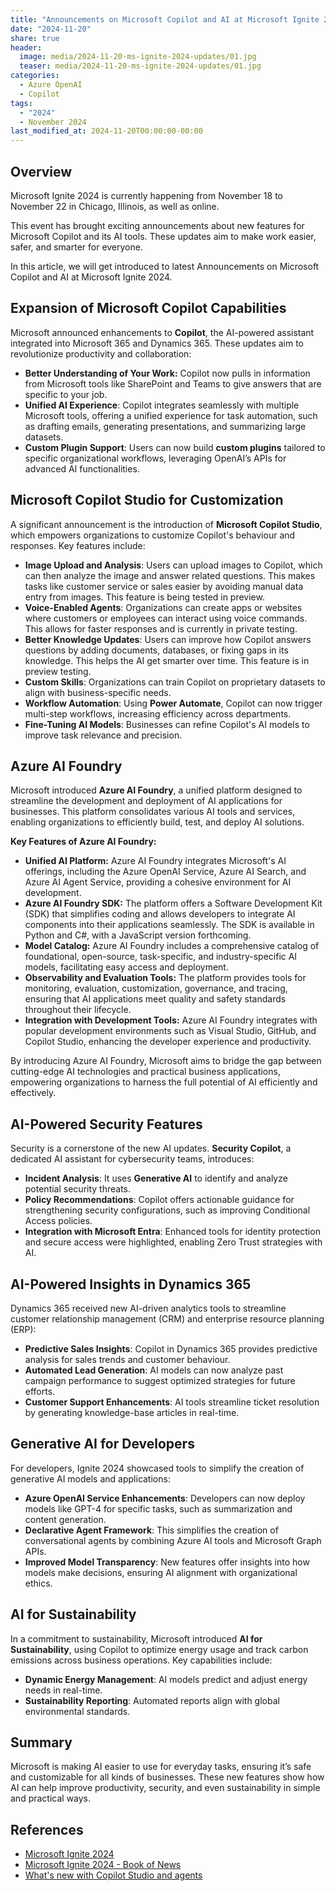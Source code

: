 ```yaml
---
title: "Announcements on Microsoft Copilot and AI at Microsoft Ignite 2024"
date: "2024-11-20"
share: true
header:
  image: media/2024-11-20-ms-ignite-2024-updates/01.jpg
  teaser: media/2024-11-20-ms-ignite-2024-updates/01.jpg
categories:
  - Azure OpenAI
  - Copilot
tags:
  - "2024"
  - November 2024
last_modified_at: 2024-11-20T00:00:00-00:00
---
```

## Overview

Microsoft Ignite 2024 is currently happening from November 18 to November 22 in Chicago, Illinois, as well as online.

This event has brought exciting announcements about new features for Microsoft Copilot and its AI tools. These updates aim to make work easier, safer, and smarter for everyone.

In this article, we will get introduced to latest Announcements on Microsoft Copilot and AI at Microsoft Ignite 2024.

## Expansion of Microsoft Copilot Capabilities

Microsoft announced enhancements to **Copilot**, the AI-powered assistant integrated into Microsoft 365 and Dynamics 365. These updates aim to revolutionize productivity and collaboration:

- **Better Understanding of Your Work:** Copilot now pulls in information from Microsoft tools like SharePoint and Teams to give answers that are specific to your job.
- **Unified AI Experience**: Copilot integrates seamlessly with multiple Microsoft tools, offering a unified experience for task automation, such as drafting emails, generating presentations, and summarizing large datasets.
- **Custom Plugin Support**: Users can now build **custom plugins** tailored to specific organizational workflows, leveraging OpenAI’s APIs for advanced AI functionalities.

## Microsoft Copilot Studio for Customization

A significant announcement is the introduction of **Microsoft Copilot Studio**, which empowers organizations to customize Copilot's behaviour and responses. Key features include:

- **Image Upload and Analysis**: Users can upload images to Copilot, which can then analyze the image and answer related questions. This makes tasks like customer service or sales easier by avoiding manual data entry from images. This feature is being tested in preview.
- **Voice-Enabled Agents**: Organizations can create apps or websites where customers or employees can interact using voice commands. This allows for faster responses and is currently in private testing.
- **Better Knowledge Updates**: Users can improve how Copilot answers questions by adding documents, databases, or fixing gaps in its knowledge. This helps the AI get smarter over time. This feature is in preview testing.
- **Custom Skills**: Organizations can train Copilot on proprietary datasets to align with business-specific needs.
- **Workflow Automation**: Using **Power Automate**, Copilot can now trigger multi-step workflows, increasing efficiency across departments.
- **Fine-Tuning AI Models**: Businesses can refine Copilot's AI models to improve task relevance and precision.

## Azure AI Foundry

Microsoft introduced **Azure AI Foundry**, a unified platform designed to streamline the development and deployment of AI applications for businesses. This platform consolidates various AI tools and services, enabling organizations to efficiently build, test, and deploy AI solutions.

**Key Features of Azure AI Foundry:**

- **Unified AI Platform:** Azure AI Foundry integrates Microsoft's AI offerings, including the Azure OpenAI Service, Azure AI Search, and Azure AI Agent Service, providing a cohesive environment for AI development.
- **Azure AI Foundry SDK:** The platform offers a Software Development Kit (SDK) that simplifies coding and allows developers to integrate AI components into their applications seamlessly. The SDK is available in Python and C#, with a JavaScript version forthcoming.
- **Model Catalog:** Azure AI Foundry includes a comprehensive catalog of foundational, open-source, task-specific, and industry-specific AI models, facilitating easy access and deployment.
- **Observability and Evaluation Tools:** The platform provides tools for monitoring, evaluation, customization, governance, and tracing, ensuring that AI applications meet quality and safety standards throughout their lifecycle.
- **Integration with Development Tools:** Azure AI Foundry integrates with popular development environments such as Visual Studio, GitHub, and Copilot Studio, enhancing the developer experience and productivity.

By introducing Azure AI Foundry, Microsoft aims to bridge the gap between cutting-edge AI technologies and practical business applications, empowering organizations to harness the full potential of AI efficiently and effectively.

## AI-Powered Security Features

Security is a cornerstone of the new AI updates. **Security Copilot**, a dedicated AI assistant for cybersecurity teams, introduces:

- **Incident Analysis**: It uses **Generative AI** to identify and analyze potential security threats.
- **Policy Recommendations**: Copilot offers actionable guidance for strengthening security configurations, such as improving Conditional Access policies.
- **Integration with Microsoft Entra**: Enhanced tools for identity protection and secure access were highlighted, enabling Zero Trust strategies with AI​.

## AI-Powered Insights in Dynamics 365

Dynamics 365 received new AI-driven analytics tools to streamline customer relationship management (CRM) and enterprise resource planning (ERP):

- **Predictive Sales Insights**: Copilot in Dynamics 365 provides predictive analysis for sales trends and customer behaviour.
- **Automated Lead Generation**: AI models can now analyze past campaign performance to suggest optimized strategies for future efforts.
- **Customer Support Enhancements**: AI tools streamline ticket resolution by generating knowledge-base articles in real-time.

## Generative AI for Developers

For developers, Ignite 2024 showcased tools to simplify the creation of generative AI models and applications:

- **Azure OpenAI Service Enhancements**: Developers can now deploy models like GPT-4 for specific tasks, such as summarization and content generation.
- **Declarative Agent Framework**: This simplifies the creation of conversational agents by combining Azure AI tools and Microsoft Graph APIs.
- **Improved Model Transparency**: New features offer insights into how models make decisions, ensuring AI alignment with organizational ethics.

## AI for Sustainability

In a commitment to sustainability, Microsoft introduced **AI for Sustainability**, using Copilot to optimize energy usage and track carbon emissions across business operations. Key capabilities include:

- **Dynamic Energy Management**: AI models predict and adjust energy needs in real-time.
- **Sustainability Reporting**: Automated reports align with global environmental standards.

## Summary

Microsoft is making AI easier to use for everyday tasks, ensuring it’s safe and customizable for all kinds of businesses. These new features show how AI can help improve productivity, security, and even sustainability in simple and practical ways.

## References

- [Microsoft Ignite 2024](https://ignite.microsoft.com/?WT.mc_id=M365-MVP-5003693)
- [Microsoft Ignite 2024 - Book of News](https://news.microsoft.com/ignite-2024-book-of-news/?WT.mc_id=M365-MVP-5003693)
- [What's new with Copilot Studio and agents](https://ignite.microsoft.com/en-US/sessions/BRK165?WT.mc_id=M365-MVP-5003693)
